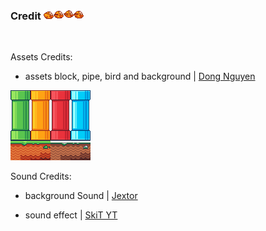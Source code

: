 ### Credit <img src="Assets/Photo/bird1.png">
<br>

Assets Credits:
- assets block, pipe, bird and background | [Dong Nguyen](https://megacrash.itch.io/flappy-bird-assets )
<img src="Assets/TileSet/OldS2.png">



Sound Credits:
- background Sound | [Jextor](https://www.youtube.com/watch?v=WxI_bK3huqI)

- sound effect | [SkiT YT](https://www.youtube.com/watch?v=w1qyoha3Og8)
